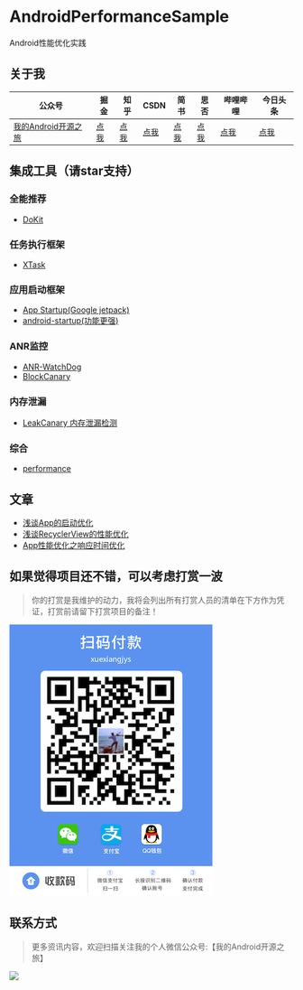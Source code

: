 # AndroidPerformanceSample

Android性能优化实践

## 关于我

| 公众号   | 掘金     |  知乎    |  CSDN   |   简书   |   思否  |   哔哩哔哩  |   今日头条
|---------|---------|--------- |---------|---------|---------|---------|---------|
| [我的Android开源之旅](https://t.1yb.co/Irse)  |  [点我](https://juejin.im/user/598feef55188257d592e56ed/posts)    |   [点我](https://www.zhihu.com/people/xuexiangjys/posts)       |   [点我](https://xuexiangjys.blog.csdn.net/)  |   [点我](https://www.jianshu.com/u/6bf605575337)  |   [点我](https://segmentfault.com/u/xuexiangjys)  |   [点我](https://space.bilibili.com/483850585)  |   [点我](https://img.rruu.net/image/5ff34ff7b02dd)

## 集成工具（请star支持）

### 全能推荐

* [DoKit](https://xingyun.xiaojukeji.com/docs/dokit#/intro)

### 任务执行框架

* [XTask](https://github.com/xuexiangjys/XTask)

### 应用启动框架

* [App Startup(Google jetpack)](https://developer.android.google.cn/topic/libraries/app-startup)
* [android-startup(功能更强)](https://github.com/idisfkj/android-startup)

### ANR监控

* [ANR-WatchDog](https://github.com/SalomonBrys/ANR-WatchDog)
* [BlockCanary](https://github.com/xuexiangjys/BlockCanary)

### 内存泄漏

* [LeakCanary 内存泄漏检测](https://github.com/square/leakcanary)

### 综合

* [performance](https://github.com/xanderwang/performance)

## 文章

* [浅谈App的启动优化](./doc/浅谈App的启动优化.md)
* [浅谈RecyclerView的性能优化](./doc/浅谈RecyclerView的性能优化.md)
* [App性能优化之响应时间优化](./doc/App性能优化之响应时间优化.md)

## 如果觉得项目还不错，可以考虑打赏一波

> 你的打赏是我维护的动力，我将会列出所有打赏人员的清单在下方作为凭证，打赏前请留下打赏项目的备注！

![pay.png](https://raw.githubusercontent.com/xuexiangjys/Resource/master/img/pay/pay.png)

## 联系方式

> 更多资讯内容，欢迎扫描关注我的个人微信公众号:【我的Android开源之旅】

![](https://s1.ax1x.com/2022/04/27/LbGMJH.jpg)
